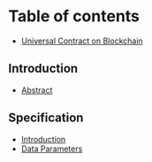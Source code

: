 # Table of contents

* [Universal Contract on Blockchain](README.md)

## Introduction

* [Abstract](introduction/abstract.md)

## Specification

* [Introduction](specification/introduction.md)
* [Data Parameters](specification/data-parameters.md)
